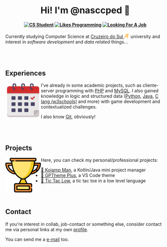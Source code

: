<h1 align="center">Hi! I'm @nasccped 👋</h1>

<!-- showing badges -->
<h4 align="center">

[![CS Student][cs-student]](#)
[![Likes Programming][likes-programming]](#)
[![Looking For A Job][looking-for-a-job]](#)

</h4>

Currently studying Computer Science at
[Cruzeiro do Sul <img src="./assets/logo-cruzeiro_do_sul.png"
style="height:1rem"
alt="Cruzeiro do Sul logo">][cruzeiro-do-sul-website] university and
interest in _software development_ and _data related_ things...

<br>
<br>



Experiences
-----------

<p>

  <img alt="calendar draw" src="./assets/draw-calendar.png" align="left" style="height: 7rem">

  I've already in some academic projects, such as cliente-server
  programming with [PHP][php-link] and [MySQL][mysql-link]. I also
  gained knowledge in logic and structured data ([Python][python-link],
  [Java][java-link], [C lang _(w3schools)_][c-link] and more) with game
  development and contextualized challenges.

  I also know [Git][git-link], obviously!

</p>

<br>
<br>



Projects
--------

<p>

  <img alt="trophy draw" src="./assets/draw-trophy.png" align="left" style="height: 7rem">

  Here, you can check my personal/professional projects:

  - [🥇 Kojamp Man][kojamp-man], a Kotlin/Java mini project manager
  - [🥈 GPTheme Plus][gptheme-plus], a VS Code theme
  - [🥉 Tic Tac Low][tic-tac-low], a tic tac toe in a low level language

</p>

<br>
<br>



Contact
-------

If you're interest in collab, job-contact or something else, consider
contact me via personal links at my own [profile][my-profile].

You can send me a [e-mail][send-me-email] too.



<!-- links -->
[cruzeiro-do-sul-website]: https://www.cruzeirodosul.edu.br/

[php-link]: https://www.php.net/
[mysql-link]: https://www.mysql.com/
[python-link]: https://www.python.org/
[java-link]: https://www.java.com/en/
[c-link]: https://www.w3schools.com/c/
[git-link]: https://git-scm.com/

[kojamp-man]: https://github.com/nasccped/kojamp-man
[gptheme-plus]: https://github.com/nasccped/vsc-gptheme-plus-extension
[tic-tac-low]: https://github.com/nasccped/tic-tac-low

[my-profile]: https://github.com/nasccped
[send-me-email]: mailto:pdbt.contact@gmail.com?subject=Put%20the%20Message%20title%20here%20%E2%9C%8D%EF%B8%8F&body=Don't%20forget%20to%20add...%20well...%20the%20message%20%F0%9F%98%85

<!-- badges area -->
[cs-student]: https://img.shields.io/badge/cs_student-F28A17?style=for-the-badge
[likes-programming]: https://img.shields.io/badge/likes_programming-C24444?style=for-the-badge
[looking-for-a-job]: https://img.shields.io/badge/looking_for_a_job-4477B2?style=for-the-badge
